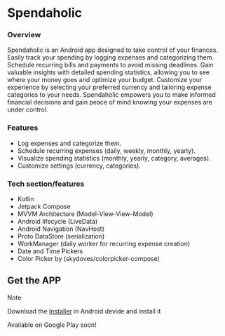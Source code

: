 # Spendaholic

### Overview
Spendaholic is an Android app designed to take control of your finances. Easily track your spending by logging expenses and categorizing them. Schedule recurring bills and payments to avoid missing deadlines. Gain valuable insights with detailed spending statistics, allowing you to see where your money goes and optimize your budget. Customize your experience by selecting your preferred currency and tailoring expense categories to your needs. Spendaholic empowers you to make informed financial decisions and gain peace of mind knowing your expenses are under control.

### Features
- Log expenses and categorize them.
- Schedule recurring expenses (daily, weekly, monthly, yearly).
- Visualize spending statistics (monthly, yearly, category, averages).
- Customize settings (currency, categories).

### Tech section/features 
- Kotlin
- Jetpack Compose
- MVVM Architecture (Model-View-View-Model)
- Android lifecycle (LiveData)
- Android Navigation (NavHost)
- Proto DataStore (serialization)
- WorkManager (daily worker for recurring expense creation)
- Date and Time Pickers
- Color Picker by (skydoves/colorpicker-compose)

## Get the APP
> [!NOTE]
> Download the [Installer](https://github.com/ricardoliveira5ro/Spendaholic/blob/master/public/app-release.apk) in Android devide and install it

Available on Google Play soon!
